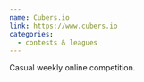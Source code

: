 ```yaml
---
name: Cubers.io
link: https://www.cubers.io
categories:
  - contests & leagues
---
```


Casual weekly online competition.